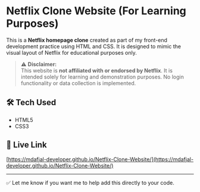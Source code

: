 # Netflix Clone Website (For Learning Purposes)

This is a **Netflix homepage clone** created as part of my front-end development practice using HTML and CSS. It is designed to mimic the visual layout of Netflix for educational purposes only.

> ⚠️ **Disclaimer:**  
> This website is **not affiliated with or endorsed by Netflix**. It is intended solely for learning and demonstration purposes. No login functionality or data collection is implemented.

## 🛠️ Tech Used
- HTML5
- CSS3

## 🚀 Live Link
[https://mdafjal-developer.github.io/Netflix-Clone-Website/](https://mdafjal-developer.github.io/Netflix-Clone-Website/)

---

✅ Let me know if you want me to help add this directly to your code.
